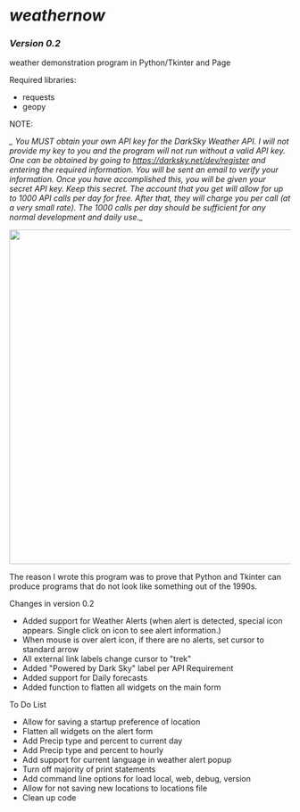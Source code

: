 # _weathernow_
### _Version 0.2_
weather demonstration program in Python/Tkinter and Page


Required libraries:

*    requests
*    geopy


NOTE:

*_ You MUST obtain your own API key for the DarkSky Weather API.  I will not provide my key to you and the program will not run without a valid API key.  One can be obtained by going to https://darksky.net/dev/register and entering the required information.  You will be sent an email to verify your information.  Once you have accomplished this, you will be given your secret API key.  Keep this secret.  The account that you get will allow for up to 1000 API calls per day for free.  After that, they will charge you per call (at a very small rate).  The 1000 calls per day should be sufficient for any normal development and daily use._*

<img src=https://github.com/thedesignatedgeek/weathernow/assets/MainScreen.png width=600px>


The reason I wrote this program was to prove that Python and Tkinter can produce programs that do not look like something out of the 1990s.

Changes in version 0.2

* Added support for Weather Alerts (when alert is detected, special icon appears.  Single click on icon to see alert information.)
* When mouse is over alert icon, if there are no alerts, set cursor to standard arrow
* All external link labels change cursor to "trek"
* Added "Powered by Dark Sky" label per API Requirement
* Added support for Daily forecasts
* Added function to flatten all widgets on the main form

To Do List

* Allow for saving a startup preference of location
* Flatten all widgets on the alert form
* Add Precip type and percent to current day
* Add Precip type and percent to hourly
* Add support for current language in weather alert popup
* Turn off majority of print statements
* Add command line options for load local, web, debug, version
* Allow for not saving new locations to locations file
* Clean up code
